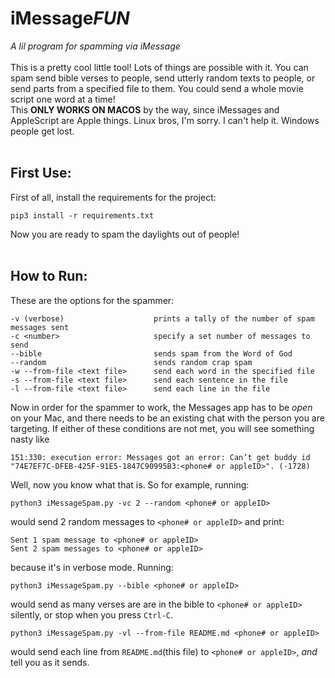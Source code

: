 
# iMessage*FUN*
*A lil program for spamming via iMessage*  
<br>
This is a pretty cool little tool! Lots of things are possible with it. You can spam send bible verses to people, send utterly random texts to people, or send parts from a specified file to them. You could send a whole movie script one word at a time!  
This **ONLY WORKS ON MACOS** by the way, since iMessages and AppleScript are Apple things. Linux bros, I'm sorry. I can't help it. Windows people get lost.
<br>
<br>
## First Use:
First of all, install the requirements for the project:
```
pip3 install -r requirements.txt
```
Now you are ready to spam the daylights out of people!
<br>
<br>
## How to Run:
These are the options for the spammer:
```plaintext
-v (verbose)                    prints a tally of the number of spam messages sent
-c <number>                     specify a set number of messages to send
--bible                         sends spam from the Word of God
--random                        sends random crap spam
-w --from-file <text file>      send each word in the specified file
-s --from-file <text file>      send each sentence in the file
-l --from-file <text file>      send each line in the file
```
Now in order for the spammer to work, the Messages app has to be *open* on your Mac, and there needs to be an existing chat with the person you are targeting. If either of these conditions are not met, 
you will see something nasty like
```commandline
151:330: execution error: Messages got an error: Can’t get buddy id "74E7EF7C-DFEB-425F-91E5-1847C90995B3:<phone# or appleID>". (-1728)
```  
Well, now you know what that is.
So for example, running:
```commandline
python3 iMessageSpam.py -vc 2 --random <phone# or appleID>
```
would send 2 random messages to `<phone# or appleID>` and print:
```plaintext
Sent 1 spam message to <phone# or appleID>
Sent 2 spam messages to <phone# or appleID>
```
because it's in verbose mode. Running:
```commandline
python3 iMessageSpam.py --bible <phone# or appleID>
```
would send as many verses are are in the bible to `<phone# or appleID>` silently, or stop when you press `Ctrl-C`.  
```commandline
python3 iMessageSpam.py -vl --from-file README.md <phone# or appleID>
```
would send each line from `README.md`(this file) to `<phone# or appleID>`, _and_ tell you as it sends.
